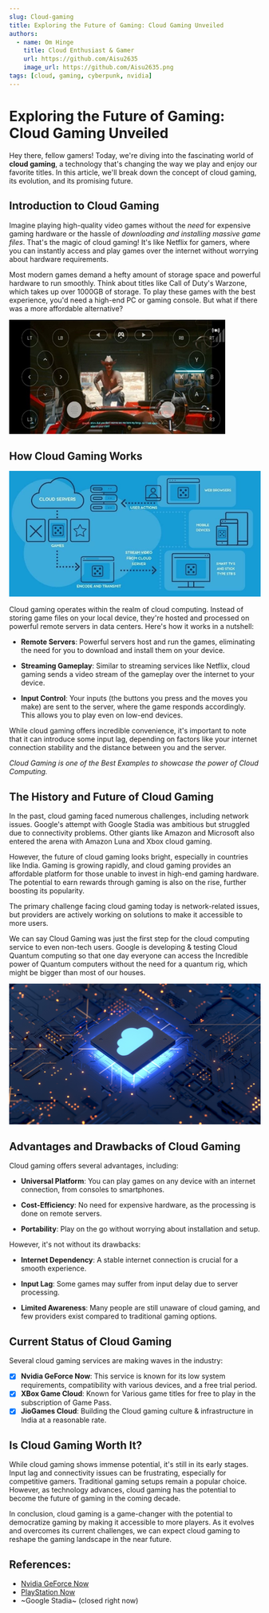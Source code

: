 ```yaml
---
slug: Cloud-gaming
title: Exploring the Future of Gaming: Cloud Gaming Unveiled
authors:
  - name: Om Hinge
    title: Cloud Enthusiast & Gamer
    url: https://github.com/Aisu2635
    image_url: https://github.com/Aisu2635.png
tags: [cloud, gaming, cyberpunk, nvidia]
---
```


# Exploring the Future of Gaming: Cloud Gaming Unveiled

Hey there, fellow gamers! Today, we're diving into the fascinating world of **cloud gaming**, a technology that's changing the way we play and enjoy our favorite titles. In this article, we'll break down the concept of cloud gaming, its evolution, and its promising future.

## Introduction to Cloud Gaming

Imagine playing high-quality video games without the *need* for expensive gaming hardware or the hassle of *downloading and installing massive game files*. That's the magic of cloud gaming! It's like Netflix for gamers, where you can instantly access and play games over the internet without worrying about hardware requirements.

Most modern games demand a hefty amount of storage space and powerful hardware to run smoothly. Think about titles like Call of Duty's Warzone, which takes up over 1000GB of storage. To play these games with the best experience, you'd need a high-end PC or gaming console. But what if there was a more affordable alternative?

![Cloud Gaming Demonstration by playing Cyberpunk 2077 on mobile](image.png)

## How Cloud Gaming Works

![Cloud Gaming flow](image2.png)

Cloud gaming operates within the realm of cloud computing. Instead of storing game files on your local device, they're hosted and processed on powerful remote servers in data centers. Here's how it works in a nutshell:

+ **Remote Servers**: Powerful servers host and run the games, eliminating the need for you to download and install them on your device.

+ **Streaming Gameplay**: Similar to streaming services like Netflix, cloud gaming sends a video stream of the gameplay over the internet to your device.

+ **Input Control**: Your inputs (the buttons you press and the moves you make) are sent to the server, where the game responds accordingly. This allows you to play even on low-end devices.

While cloud gaming offers incredible convenience, it's important to note that it can introduce some input lag, depending on factors like your internet connection stability and the distance between you and the server.

*Cloud Gaming is one of the Best Examples to showcase the power of Cloud Computing.*

## The History and Future of Cloud Gaming

In the past, cloud gaming faced numerous challenges, including network issues. Google's attempt with Google Stadia was ambitious but struggled due to connectivity problems. Other giants like Amazon and Microsoft also entered the arena with Amazon Luna and Xbox cloud gaming.

However, the future of cloud gaming looks bright, especially in countries like India. Gaming is growing rapidly, and cloud gaming provides an affordable platform for those unable to invest in high-end gaming hardware. The potential to earn rewards through gaming is also on the rise, further boosting its popularity.

The primary challenge facing cloud gaming today is network-related issues, but providers are actively working on solutions to make it accessible to more users.

We can say Cloud Gaming was just the first step for the cloud computing service to even non-tech users.
Google is developing & testing Cloud Quantum computing so that one day everyone can access the Incredible power of Quantum computers without the need for a quantum rig, which might be bigger than most of our houses.

![cloud quantum computing](image3.png)
## Advantages and Drawbacks of Cloud Gaming

Cloud gaming offers several advantages, including:

- **Universal Platform**: You can play games on any device with an internet connection, from consoles to smartphones.

- **Cost-Efficiency**: No need for expensive hardware, as the processing is done on remote servers.

- **Portability**: Play on the go without worrying about installation and setup.

However, it's not without its drawbacks:

- **Internet Dependency**: A stable internet connection is crucial for a smooth experience.

- **Input Lag**: Some games may suffer from input delay due to server processing.

- **Limited Awareness**: Many people are still unaware of cloud gaming, and few providers exist compared to traditional gaming options.

## Current Status of Cloud Gaming

Several cloud gaming services are making waves in the industry:

- [x] **Nvidia GeForce Now**: This service is known for its low system requirements, compatibility with various devices, and a free trial period.
- [x] **XBox Game Cloud**: Known for Various game titles for free to play in the subscription of Game Pass.
- [x] **JioGames Cloud**: Building the Cloud gaming culture & infrastructure in India at a reasonable rate.

## Is Cloud Gaming Worth It?

While cloud gaming shows immense potential, it's still in its early stages. Input lag and connectivity issues can be frustrating, especially for competitive gamers. Traditional gaming setups remain a popular choice. However, as technology advances, cloud gaming has the potential to become the future of gaming in the coming decade.

In conclusion, cloud gaming is a game-changer with the potential to democratize gaming by making it accessible to more players. As it evolves and overcomes its current challenges, we can expect cloud gaming to reshape the gaming landscape in the near future.

## References:

- [Nvidia GeForce Now](https://www.nvidia.com/en-us/geforce-now/)
- [PlayStation Now](https://en.wikipedia.org/wiki/PlayStation_Now)
- ~Google Stadia~ (closed right now)
